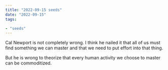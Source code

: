 ```yaml
---
title: "2022-09-15 seeds"
date: "2022-09-15"
tags:

- "seeds"
---
```


Cal Newport is not completely wrong. I think he nailed it that all of us must find something we can master and that we need to put effort into that thing.

But he is wrong to theorize that every human activity we choose to master can be commoditized.
